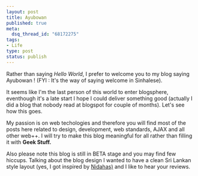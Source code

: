 ```yaml
--- 
layout: post
title: Ayubowan
published: true
meta: 
  dsq_thread_id: "68172275"
tags: 
- Life
type: post
status: publish
---
```

Rather than saying <em>Hello World</em>, I prefer to welcome you to my blog saying Ayubowan ! (FYI : It's the way of saying welcome in Sinhalese).

It seems like I'm the last person of this world to enter blogsphere, eventhough it's a late start I hope I could deliver something good (actually I did a blog that nobody read at blogspot for couple of months). Let's see how this goes.

My passion is on web techologies and therefore you will find most of the posts here related to design, development, web standards, AJAX and all other web++. I will try to make this blog meaningful for all rather than filling it with <strong>Geek Stuff.</strong>

Also please note this blog is still in BETA stage and you may find few hiccups. Talking about the blog design I wanted to have a clean Sri Lankan style layout (yes, I got inspired by <a href="http://www.nidahas.com">Nidahas)</a> and I like to hear your reviews.
